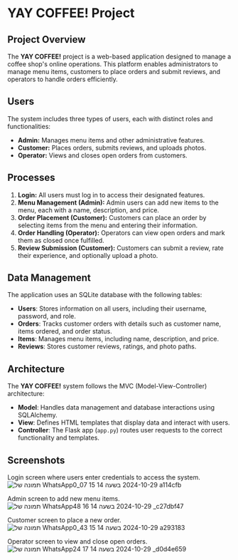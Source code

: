 # YAY COFFEE! Project

## Project Overview
The **YAY COFFEE!** project is a web-based application designed to manage a coffee shop's online operations. This platform enables administrators to manage menu items, customers to place orders and submit reviews, and operators to handle orders efficiently.

## Users
The system includes three types of users, each with distinct roles and functionalities:
- **Admin:** Manages menu items and other administrative features.
- **Customer:** Places orders, submits reviews, and uploads photos.
- **Operator:** Views and closes open orders from customers.

## Processes
1. **Login:** All users must log in to access their designated features.
2. **Menu Management (Admin):** Admin users can add new items to the menu, each with a name, description, and price.
3. **Order Placement (Customer):** Customers can place an order by selecting items from the menu and entering their information.
4. **Order Handling (Operator):** Operators can view open orders and mark them as closed once fulfilled.
5. **Review Submission (Customer):** Customers can submit a review, rate their experience, and optionally upload a photo.

## Data Management
The application uses an SQLite database with the following tables:
- **Users**: Stores information on all users, including their username, password, and role.
- **Orders**: Tracks customer orders with details such as customer name, items ordered, and order status.
- **Items**: Manages menu items, including name, description, and price.
- **Reviews**: Stores customer reviews, ratings, and photo paths.

## Architecture
The **YAY COFFEE!** system follows the MVC (Model-View-Controller) architecture:
- **Model**: Handles data management and database interactions using SQLAlchemy.
- **View**: Defines HTML templates that display data and interact with users.
- **Controller**: The Flask app (`app.py`) routes user requests to the correct functionality and templates.


## Screenshots
Login screen where users enter credentials to access the system.
![תמונה של WhatsApp‏ 2024-10-29 בשעה 14 15 07_0a114cfb](https://github.com/user-attachments/assets/05a0d792-acba-47e9-bc7b-e102aed8c099)

Admin screen to add new menu items.
![תמונה של WhatsApp‏ 2024-10-29 בשעה 14 16 48_c27dbf47](https://github.com/user-attachments/assets/75282c0a-5595-4a06-87b2-9ed0519ec44b)

Customer screen to place a new order.
![תמונה של WhatsApp‏ 2024-10-29 בשעה 14 15 43_0a293183](https://github.com/user-attachments/assets/253f1b7a-a3d2-4e50-a8b2-95e2ad8506b4)

Operator screen to view and close open orders.
![תמונה של WhatsApp‏ 2024-10-29 בשעה 14 17 24_d0d4e659](https://github.com/user-attachments/assets/e8ead756-c51b-48ae-a280-7a4ddb5a1045)
